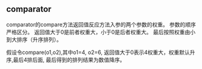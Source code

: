 ﻿
## comparator
comparator的compare方法返回值反应方法入参的两个参数的权重。
参数的顺序严格区分。
返回值大于0是前者权重大，小于0是后者权重大。
最后按照权重由小到大排序（升序排列）。

假设令compare(o1,o2),其中o1=4, o2=6, 
返回值大于0表示4权重大，权重默认升序,最后4排后面,
最后得到的排列结果为数值降序。

